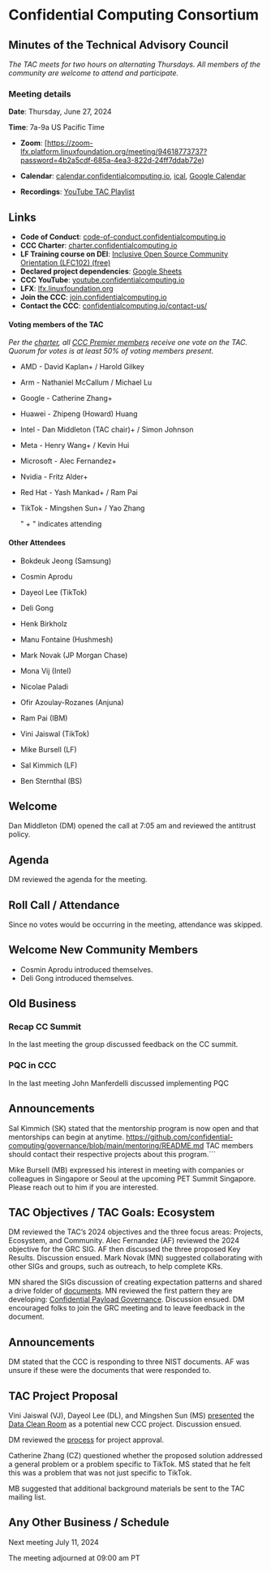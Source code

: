 # Confidential Computing Consortium

## Minutes of the Technical Advisory Council

*The TAC meets for two hours on alternating Thursdays. All members of the community are welcome to attend and participate.*

### Meeting details

**Date**: Thursday, June 27, 2024   

**Time**: 7a-9a US Pacific Time

* **Zoom**: [https://zoom-lfx.platform.linuxfoundation.org/meeting/94618773737?password=4b2a5cdf-685a-4ea3-822d-24ff7ddab72e) 

* **Calendar**: [calendar.confidentialcomputing.io](https://calendar.confidentialcomputing.io),
[ical](https://calendar.google.com/calendar/ical/c\_c0pcihr7n2n1k3a38i32d9ag10%40group.calendar.google.com/public/basic.ics),
[Google Calendar](https://calendar.google.com/calendar/u/0/r?cid=c\_c0pcihr7n2n1k3a38i32d9ag10@group.calendar.google.com)

* **Recordings**: [YouTube TAC Playlist](https://www.youtube.com/playlist?list=PLmfkUJc39uMjaB_I1dYW72I44kr9QzG_B)

## Links

* **Code of Conduct**: [code-of-conduct.confidentialcomputing.io](https://code-of-conduct.confidentialcomputing.io)
* **CCC Charter**: [charter.confidentialcomputing.io](https://charter.confidentialcomputing.io)
* **LF Training course on DEI**: [Inclusive Open Source Community Orientation (LFC102) (free)](https://training.linuxfoundation.org/training/inclusive-open-source-community-orientation-lfc102/)
* **Declared project dependencies**: [Google Sheets](https://docs.google.com/spreadsheets/d/1UKnbbGWXYLjnPZsox3zmYo59nv3XSXjePfas5E2fER0/edit#gid=0)
* **CCC YouTube**: [youtube.confidentialcomputing.io](https://youtube.confidentialcomputing.io)
* **LFX**: [lfx.linuxfoundation.org](https://lfx.linuxfoundation.org)
* **Join the CCC**: [join.confidentialcomputing.io](https://join.confidentialcomputing.io)
* **Contact the CCC**: [confidentialcomputing.io/contact-us/](https://confidentialcomputing.io/contact-us/)


#### Voting members of the TAC

*Per the [charter](https://charter.confidentialcomputing.io), all [CCC Premier members](https://confidentialcomputing.io/members/) receive one vote on the TAC. Quorum for votes is at least 50% of voting members present.*

* AMD - David Kaplan+ / Harold Gilkey 
* Arm - Nathaniel McCallum   / Michael Lu
* Google - Catherine Zhang+ 
* Huawei - Zhipeng (Howard) Huang 
* Intel - Dan Middleton (TAC chair)+   / Simon Johnson
* Meta -  Henry Wang+ /  Kevin Hui 
* Microsoft - Alec Fernandez+ 
* Nvidia - Fritz Alder+ 
* Red Hat - Yash Mankad+  / Ram Pai 
* TikTok - Mingshen Sun+   / Yao Zhang

   " + " indicates attending

#### Other Attendees

* Bokdeuk Jeong (Samsung)
* Cosmin Aprodu
* Dayeol Lee (TikTok)
* Deli Gong
* Henk Birkholz
* Manu Fontaine (Hushmesh)
* Mark Novak (JP Morgan Chase)
* Mona Vij (Intel)
* Nicolae Paladi 
* Ofir Azoulay-Rozanes (Anjuna)
* Ram Pai (IBM)
* Vini Jaiswal (TikTok)

* Mike Bursell (LF)
* Sal Kimmich (LF)
* Ben Sternthal (BS)


## Welcome

Dan Middleton (DM) opened the call at 7:05 am and reviewed the antitrust policy. 

## Agenda 

DM reviewed the agenda for the meeting. 

## Roll Call / Attendance

Since no votes would be occurring in the meeting, attendance was skipped. 

## Welcome New Community Members

* Cosmin Aprodu introduced themselves.
* Deli Gong introduced themselves.

## Old Business

### Recap CC Summit

In the last meeting the group discussed feedback on the CC summit.

### PQC in CCC

In the last meeting John Manferdelli discussed implementing PQC

## Announcements

Sal Kimmich (SK) stated that the mentorship program is now open and that mentorships can begin at anytime.
https://github.com/confidential-computing/governance/blob/main/mentoring/README.md
TAC members should contact their respective projects about this program.```

Mike Bursell (MB) expressed his interest in meeting with companies or colleagues in Singapore or Seoul at the upcoming PET Summit Singapore. Please reach out to him if you are interested.

## TAC Objectives / TAC Goals: Ecosystem

DM reviewed the TAC’s 2024 objectives and the three focus areas: Projects, Ecosystem, and Community. Alec Fernandez (AF) reviewed the 2024 objective for the GRC SIG. AF then discussed the three proposed Key Results. Discussion ensued.  Mark Novak (MN) suggested collaborating with other SIGs and groups, such as outreach, to help complete KRs. 

MN shared the SIGs discussion of creating expectation patterns and shared a drive folder of [documents](https://drive.google.com/drive/u/0/folders/1n_wmIWPm3qwll78iRRIAzSGNXB_VdGwD). MN reviewed the first pattern they are developing: [Confidential Payload Governance](https://docs.google.com/document/d/1jzoEWmPCeAWV_g6kcJ3pzX9_UdljraM_2qVnwW8sT_s/edit). Discussion ensued. DM encouraged folks to join the GRC meeting and to leave feedback in the document. 

## Announcements

DM stated that the CCC is responding to three NIST documents. AF was unsure if these were the documents that were responded to.

## TAC Project Proposal

Vini Jaiswal (VJ), Dayeol Lee (DL), and Mingshen Sun (MS) [presented](Data_Clean_Room_Project-CCC.pdf) the [Data Clean Room](https://github.com/tiktok-privacy-innovation/PrivacyGo-DataCleanRoom) as a potential new CCC project. Discussion ensued. 

DM reviewed the [process](https://github.com/confidential-computing/governance/blob/main/project-progression-policy.md) for project approval. 

Catherine Zhang (CZ) questioned whether the proposed solution addressed a general problem or a problem specific to TikTok. MS stated that he felt this was a problem that was not just specific to TikTok.

MB suggested that additional background materials be sent to the TAC mailing list. 

## Any Other Business / Schedule

Next meeting July 11, 2024

The meeting adjourned at 09:00 am PT
